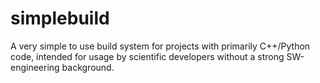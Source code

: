# simplebuild
A very simple to use build system for projects with primarily C++/Python code, intended for usage by scientific developers without a strong SW-engineering background.
